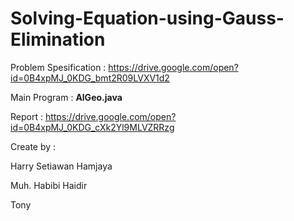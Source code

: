 # Solving-Equation-using-Gauss-Elimination

Problem Spesification : https://drive.google.com/open?id=0B4xpMJ_0KDG_bmt2R09LVXV1d2

Main Program : **AlGeo.java**

Report : https://drive.google.com/open?id=0B4xpMJ_0KDG_cXk2Yl9MLVZRRzg

Create by :

Harry Setiawan Hamjaya

Muh. Habibi Haidir

Tony
